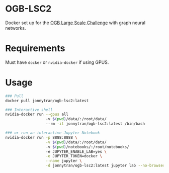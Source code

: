 # OGB-LSC2
Docker set up for the [OGB Large Scale Challenge](https://ogb.stanford.edu/neurips2022/) with graph neural networks.

# Requirements
Must have `docker` or `nvidia-docker` if using GPUS.

# Usage
```sh
### Pull
docker pull jonnytran/ogb-lsc2:latest

### Interactive shell
nvidia-docker run --gpus all 
                  -v $(pwd)/data/:/root/data/
                  --rm -it jonnytran/ogb-lsc2:latest /bin/bash

### or run an interactive Jupyter Notebook
nvidia-docker run -p 8888:8888 \
                  -v $(pwd)/data/:/root/data/
                  -v $(pwd)/notebooks/:/root/notebooks/
                  -e JUPYTER_ENABLE_LAB=yes \
                  -e JUPYTER_TOKEN=docker \
                  --name jupyter \
                  -d jonnytran/ogb-lsc2:latest jupyter lab --no-browser --autoreload --log-level='ERROR'
```
